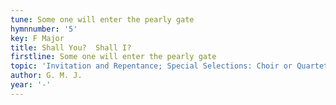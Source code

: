 ```yaml
---
tune: Some one will enter the pearly gate
hymnnumber: '5'
key: F Major
title: Shall You?  Shall I?
firstline: Some one will enter the pearly gate
topic: 'Invitation and Repentance; Special Selections: Choir or Quartet'
author: G. M. J.
year: '-'
---
```

